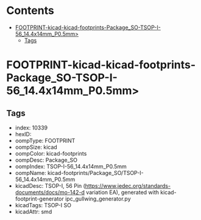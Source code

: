



Contents
========

* [FOOTPRINT-kicad-kicad-footprints-Package_SO-TSOP-I-56_14.4x14mm_P0.5mm>](#footprint-kicad-kicad-footprints-package_so-tsop-i-56_144x14mm_p05mm)
	* [Tags](#tags)

# FOOTPRINT-kicad-kicad-footprints-Package_SO-TSOP-I-56_14.4x14mm_P0.5mm>

## Tags

- index: 10339
- hexID: 
- oompType: FOOTPRINT
- oompSize: kicad
- oompColor: kicad-footprints
- oompDesc: Package_SO
- oompIndex: TSOP-I-56_14.4x14mm_P0.5mm
- oompName: kicad-footprints/Package_SO/TSOP-I-56_14.4x14mm_P0.5mm
- kicadDesc: TSOP-I, 56 Pin (https://www.jedec.org/standards-documents/docs/mo-142-d variation EA), generated with kicad-footprint-generator ipc_gullwing_generator.py
- kicadTags: TSOP-I SO
- kicadAttr: smd
